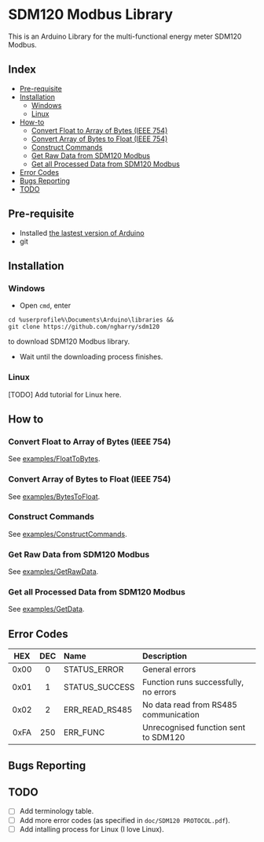 # SDM120 Modbus Library #
This is an Arduino Library for the multi-functional energy meter SDM120 Modbus.

## Index ##
- [Pre-requisite](#pre-requisite)
- [Installation](#installation)
  * [Windows](#windows)
  * [Linux](#linux)
- [How-to](#how-to)
  * [Convert Float to Array of Bytes (IEEE 754)](#)
  * [Convert Array of Bytes to Float (IEEE 754)](#)
  * [Construct Commands](#construct-commands)
  * [Get Raw Data from SDM120 Modbus](#get-raw-data-from-sdm120-modbus)
  * [Get all Processed Data from SDM120 Modbus](#get-all-processed-data-from-sdm120-modbus)
- [Error Codes](#error-codes)
- [Bugs Reporting](#bugs-reporting)
- [TODO](#todo)

## Pre-requisite ##
- Installed [the lastest version of Arduino](https://www.arduino.cc/en/Main/Software "Download Arduino")
- git

## Installation ##
### Windows ###
- Open `cmd`, enter

```
cd %userprofile%\Documents\Arduino\libraries &&
git clone https://github.com/ngharry/sdm120
```
   to download SDM120 Modbus library.
- Wait until the downloading process finishes.

### Linux ###
[TODO] Add tutorial for Linux here. 

## How to ##
### Convert Float to Array of Bytes (IEEE 754) ###
See [examples/FloatToBytes](examples/FloatToBytes/FloatToBytes.ino).

### Convert Array of Bytes to Float (IEEE 754) ###
See [examples/BytesToFloat](examples/BytesToFloat/BytesToFloat.ino).

### Construct Commands ###
See [examples/ConstructCommands](examples/ConstructCommands/ConstructCommands.ino).

### Get Raw Data from SDM120 Modbus ###
See [examples/GetRawData](examples/GetRawData/GetRawData.ino).

### Get all Processed Data from SDM120 Modbus ###
See [examples/GetData](examples/GetData/GetData.ino).

## Error Codes ##

| HEX | DEC | Name | Description |
|:----------:|:------------:|:--------|:-------|
|0x00 | 0 | STATUS_ERROR | General errors |
|0x01 | 1 | STATUS_SUCCESS| Function runs successfully, no errors |
|0x02 | 2 | ERR_READ_RS485 | No data read from RS485 communication |
|0xFA | 250 | ERR_FUNC | Unrecognised function sent to SDM120 |

## Bugs Reporting ## 

## TODO ##
- [ ] Add terminology table.
- [ ] Add more error codes (as specified in `doc/SDM120 PROTOCOL.pdf`).
- [ ] Add intalling process for Linux (I love Linux).
